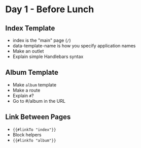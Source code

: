 # Day 1 - Before Lunch

## Index Template

* index is the "main" page (`/`)
* data-template-name is how you specify application names
* Make an outlet
* Explain simple Handlebars syntax

## Album Template

* Make `album` template
* Make a route
* Explain `#`?
* Go to #/album in the URL

## Link Between Pages

* `{{#linkTo "index"}}`
* Block helpers
* `{{#linkTo "album"}}`